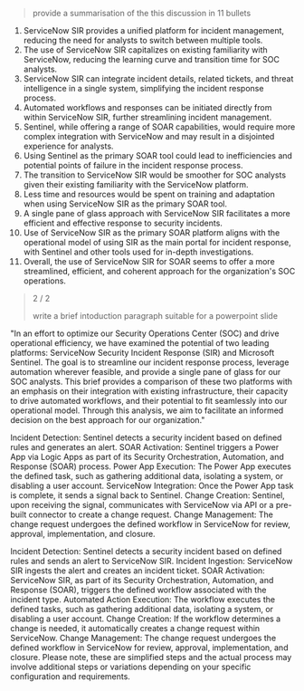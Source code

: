 > provide a summarisation of the this discussion in 11 bullets

1.  ServiceNow SIR provides a unified platform for incident management, reducing the need for analysts to switch between multiple tools.
2.  The use of ServiceNow SIR capitalizes on existing familiarity with ServiceNow, reducing the learning curve and transition time for SOC analysts.
3.  ServiceNow SIR can integrate incident details, related tickets, and threat intelligence in a single system, simplifying the incident response process.
4.  Automated workflows and responses can be initiated directly from within ServiceNow SIR, further streamlining incident management.
5.  Sentinel, while offering a range of SOAR capabilities, would require more complex integration with ServiceNow and may result in a disjointed experience for analysts.
6.  Using Sentinel as the primary SOAR tool could lead to inefficiencies and potential points of failure in the incident response process.
7.  The transition to ServiceNow SIR would be smoother for SOC analysts given their existing familiarity with the ServiceNow platform.
8.  Less time and resources would be spent on training and adaptation when using ServiceNow SIR as the primary SOAR tool.
9.  A single pane of glass approach with ServiceNow SIR facilitates a more efficient and effective response to security incidents.
10.  Use of ServiceNow SIR as the primary SOAR platform aligns with the operational model of using SIR as the main portal for incident response, with Sentinel and other tools used for in-depth investigations.
11.  Overall, the use of ServiceNow SIR for SOAR seems to offer a more streamlined, efficient, and coherent approach for the organization's SOC operations.

> 2 / 2
> 
> write a brief intoduction paragraph suitable for a powerpoint slide

"In an effort to optimize our Security Operations Center (SOC) and drive operational efficiency, we have examined the potential of two leading platforms: ServiceNow Security Incident Response (SIR) and Microsoft Sentinel. The goal is to streamline our incident response process, leverage automation wherever feasible, and provide a single pane of glass for our SOC analysts. This brief provides a comparison of these two platforms with an emphasis on their integration with existing infrastructure, their capacity to drive automated workflows, and their potential to fit seamlessly into our operational model. Through this analysis, we aim to facilitate an informed decision on the best approach for our organization."


Incident Detection: Sentinel detects a security incident based on defined rules and generates an alert.
SOAR Activation: Sentinel triggers a Power App via Logic Apps as part of its Security Orchestration, Automation, and Response (SOAR) process.
Power App Execution: The Power App executes the defined task, such as gathering additional data, isolating a system, or disabling a user account.
ServiceNow Integration: Once the Power App task is complete, it sends a signal back to Sentinel.
Change Creation: Sentinel, upon receiving the signal, communicates with ServiceNow via API or a pre-built connector to create a change request.
Change Management: The change request undergoes the defined workflow in ServiceNow for review, approval, implementation, and closure.


Incident Detection: Sentinel detects a security incident based on defined rules and sends an alert to ServiceNow SIR.
Incident Ingestion: ServiceNow SIR ingests the alert and creates an incident ticket.
SOAR Activation: ServiceNow SIR, as part of its Security Orchestration, Automation, and Response (SOAR), triggers the defined workflow associated with the incident type.
Automated Action Execution: The workflow executes the defined tasks, such as gathering additional data, isolating a system, or disabling a user account.
Change Creation: If the workflow determines a change is needed, it automatically creates a change request within ServiceNow.
Change Management: The change request undergoes the defined workflow in ServiceNow for review, approval, implementation, and closure.
Please note, these are simplified steps and the actual process may involve additional steps or variations depending on your specific configuration and requirements.